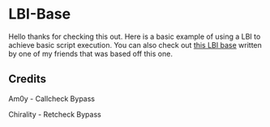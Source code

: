 # LBI-Base
Hello thanks for checking this out. Here is a basic example of using a LBI to achieve basic script execution. You can also check out [this LBI base](https://github.com/Nihon-Development/Nihon-Lua-Bytecode-Interperter) written by one of my friends that was based off this one. 

## Credits
Am0y - Callcheck Bypass

Chirality - Retcheck Bypass
